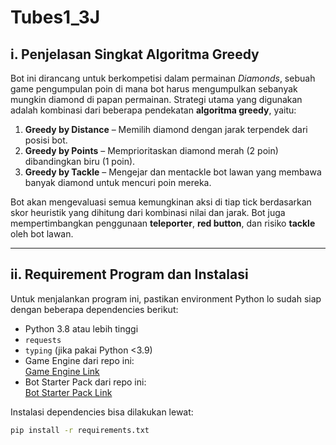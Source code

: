 # Tubes1_3J

## i. Penjelasan Singkat Algoritma Greedy

Bot ini dirancang untuk berkompetisi dalam permainan *Diamonds*, sebuah game pengumpulan poin di mana bot harus mengumpulkan sebanyak mungkin diamond di papan permainan. Strategi utama yang digunakan adalah kombinasi dari beberapa pendekatan **algoritma greedy**, yaitu:

1. **Greedy by Distance** – Memilih diamond dengan jarak terpendek dari posisi bot.
2. **Greedy by Points** – Memprioritaskan diamond merah (2 poin) dibandingkan biru (1 poin).
3. **Greedy by Tackle** – Mengejar dan mentackle bot lawan yang membawa banyak diamond untuk mencuri poin mereka.

Bot akan mengevaluasi semua kemungkinan aksi di tiap tick berdasarkan skor heuristik yang dihitung dari kombinasi nilai dan jarak. Bot juga mempertimbangkan penggunaan **teleporter**, **red button**, dan risiko **tackle** oleh bot lawan.

---

## ii. Requirement Program dan Instalasi

Untuk menjalankan program ini, pastikan environment Python lo sudah siap dengan beberapa dependencies berikut:

- Python 3.8 atau lebih tinggi
- `requests`
- `typing` (jika pakai Python <3.9)
- Game Engine dari repo ini:  
  [Game Engine Link](https://github.com/haziqam/tubes1-IF2211-game-engine/releases/tag/v1.1.0)
- Bot Starter Pack dari repo ini:  
  [Bot Starter Pack Link](https://github.com/haziqam/tubes1-IF2211-bot-starter-pack/releases/tag/v1.0.1)

Instalasi dependencies bisa dilakukan lewat:

```bash
pip install -r requirements.txt
